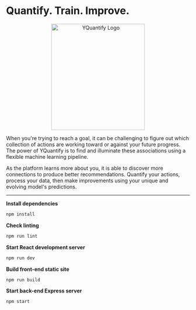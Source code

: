 # Quantify. Train. Improve.

<p align="center">
	<img src="https://www.yquantify.com/yquantify_logo_light.png" width="256" height="291" alt="YQuantify Logo" />
</p>

When you're trying to reach a goal, it can be challenging to figure out which collection of actions are working toward or against your future progress. The power of YQuantify is to find and illuminate these associations using a flexible machine learning pipeline.

As the platform learns more about you, it is able to discover more connections to produce better recommendations. Quantify your actions, process your data, then make improvements using your unique and evolving model's predictions.

---

**Install dependencies**

```bash
npm install
```

**Check linting**

```bash
npm run lint
```

**Start React development server**

```bash
npm run dev
```

**Build front-end static site**

```bash
npm run build
```

**Start back-end Express server**

```bash
npm start
```
